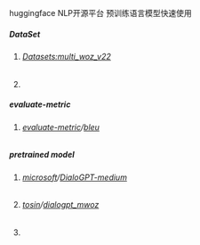 huggingface NLP开源平台 预训练语言模型快速使用

##### DataSet

1. ###### [Datasets:](https://huggingface.co/datasets)[multi_woz_v22](https://huggingface.co/datasets/multi_woz_v22) 

2. 

##### evaluate-metric

1. ###### [evaluate-metric](https://huggingface.co/evaluate-metric)/[bleu](https://huggingface.co/spaces/evaluate-metric/bleu)

##### pretrained model

1. ###### [microsoft](https://huggingface.co/microsoft)/[DialoGPT-medium](https://huggingface.co/microsoft/DialoGPT-medium) 

2. ###### [tosin](https://huggingface.co/tosin)/[dialogpt_mwoz](https://huggingface.co/tosin/dialogpt_mwoz)

3. 

